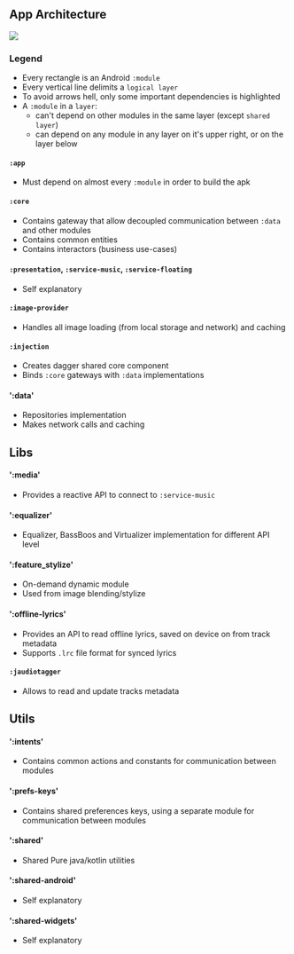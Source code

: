 ## App Architecture

<img src="https://github.com/ologe/canaree-music-player/blob/master/docs/images/app_architecture.jpg">

<br>

### Legend
- Every rectangle is an Android `:module`
- Every vertical line delimits a `logical layer`
- To avoid arrows hell, only some important dependencies is highlighted
- A `:module` in a `layer`:
    - can't depend on other modules in the same layer (except `shared layer`)
    - can depend on any module in any layer on it's upper right, or on the layer below

#### `:app`
- Must depend on almost every `:module` in order to build the apk

#### `:core`
- Contains gateway that allow decoupled communication between `:data` and other modules
- Contains common entities
- Contains interactors (business use-cases)

#### `:presentation`, `:service-music`, `:service-floating`
- Self explanatory

#### `:image-provider`
- Handles all image loading (from local storage and network) and caching

#### `:injection`
- Creates dagger shared core component
- Binds `:core` gateways with `:data` implementations 

#### ':data'
- Repositories implementation
- Makes network calls and caching


## Libs

#### ':media'
- Provides a reactive API to connect to `:service-music`

#### ':equalizer'
- Equalizer, BassBoos and Virtualizer implementation for different API level

#### ':feature_stylize'
- On-demand dynamic module
- Used from image blending/stylize

#### ':offline-lyrics'
- Provides an API to read offline lyrics, saved on device on from track metadata
- Supports `.lrc` file format for synced lyrics 

#### `:jaudiotagger`
- Allows to read and update tracks metadata 

## Utils

#### ':intents'
- Contains common actions and constants for communication between modules

#### ':prefs-keys'
- Contains shared preferences keys, using a separate module for communication between modules

#### ':shared'
- Shared Pure java/kotlin utilities

#### ':shared-android'
- Self explanatory 

#### ':shared-widgets'
- Self explanatory